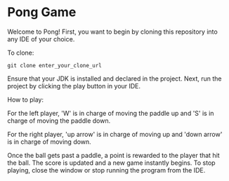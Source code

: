 # Pong Game

Welcome to Pong! First, you want to begin by cloning this repository into any IDE of your choice.

To clone: 

`git clone enter_your_clone_url`

Ensure that your JDK is installed and declared in the project. Next, run the project by clicking the play button in your IDE.

How to play:

For the left player, 'W' is in charge of moving the paddle up and 'S' is in charge of moving the paddle down.

For the right player, 'up arrow' is in charge of moving up and 'down arrow' is in charge of moving down.

Once the ball gets past a paddle, a point is rewarded to the player that hit the ball. The score is updated and a new game instantly begins.
To stop playing, close the window or stop running the program from the IDE.